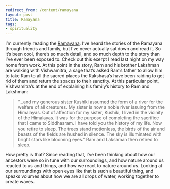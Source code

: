 ```yaml
---
redirect_from: /content/ramayana
layout: post
title: Ramayana
tags:
- spirituality
---
```

I’m currently reading the [Ramayana](http://www.amazon.com/exec/obidos/redirect?path=ASIN/8121500931&link_code=as2&camp=1789&tag=nikhiltrivedi-20&creative=9325). I’ve heard the stories of the Ramayana through friends and family, but I’ve never actually sat down and read it. So it’s been cool, there’s so much detail, and so much depth to the story than I’ve ever been exposed to. Check out this exerpt I read last night on my way home from work. At this point in the story, Ram and his brother Lakshman are walking with Vishwamitra, a sage that’s asked Ram’s father to allow him to take Ram to all the sacred places the Rakshasa’s have been raiding to get rid of them and return the spaces to their sanctity. At this particular point, Vishwamitra’s at the end of explaining his family’s history to Ram and Lakshman:

> 
> “...and my generous sister Kushiki assumed the form of a river for the welfare of all creatures. My sister is now a noble river issuing from the Himalayas. Out of affection for my sister, Kushiki, I lived in the vicinity of the Himalayas. It was for the purpose of completing the sacrifice that I came to Siddhasram. I have told you the history of my life. Now you retire to sleep. The trees stand motionless, the birds of the air and beasts of the fields are hushed in silence. The sky is illuminated with bright stars like blooming eyes.” Ram and Lakshman then retired to sleep.
> 

How pretty is that? Since reading that, I’ve been thinking about how our ancestors were so in tune with our surroundings, and how nature around us reacted to us and things, and how we react to nature around us. Looking at our surroundings with open eyes like that is such a beautiful thing, and speaks volumes about how we are all drops of water, working together to create waves. 

